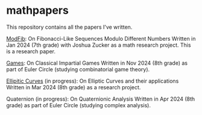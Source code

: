 # mathpapers
This repository contains all the papers I've written.

[ModFib](/modfib.pdf): On Fibonacci-Like Sequences Modulo Different Numbers
Written in Jan 2024 (7th grade) with Joshua Zucker as a math research project. This is a research paper. 

[Games](/games.pdf): On Classical Impartial Games
Written in Nov 2024 (8th grade) as part of Euler Circle (studying combinatorial game theory).

[Ellipitic Curves](/elliptic.pdf) (in progress): On Elliptic Curves and their applications
Written in Mar 2024 (8th grade) as a research project. 

Quaternion (in progress): On Quaternionic Analysis
Written in Apr 2024 (8th grade) as part of Euler Circle (studying complex analysis).


